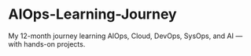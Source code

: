 # AIOps-Learning-Journey
My 12-month journey learning AIOps, Cloud, DevOps, SysOps, and AI — with hands-on projects.
